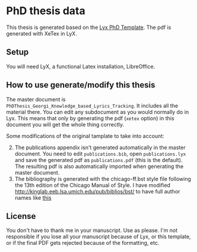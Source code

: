 PhD thesis data
=============================================

This thesis is generated based on the [Lyx PhD Template](github.com/chaosct/LyxPhDTemplateUPF).
The pdf is generated with XeTex in LyX. 


Setup
-----

You will need LyX, a functional Latex installation, LibreOffice.


How to use generate/modify this thesis
------------------------

The master document is `PhDThesis_Georgi_Knowledge_based_Lyrics_Tracking`. It includes all the material there. You can edit any subdocument as you would normally do in Lyx. This means that only by generating the pdf (`xetex` option) in this document you will get the whole thing correctly.

Some modifications of the original tamplate to take into account:


2. The publications appendix isn't generated automatically in the master document. You need to edit `publications.bib`, open `publications.lyx` and save the generated pdf as `publications.pdf` (this is the default). The resulting pdf is also automatically imported when generating the master document.
3. The bibliography is generated with the chicago-ff.bst style file following the 13th edition of the Chicago Manual of Style. I have modified http://kinglab.eeb.lsa.umich.edu/pub/biblios/bst/ to have full author names like [this](https://tex.stackexchange.com/questions/324728/how-to-do-chicago-style-citation-where-author-last-name-first-name-appear-in-fu)

License
-------

You don't have to thank me in your manuscript. Use as please. I'm not responsible if you lose all your manuscript because of Lyx, or this template, or if the final PDF gets rejected because of the formatting, etc.
